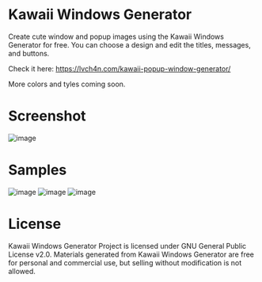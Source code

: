 # Kawaii Windows Generator
Create cute window and popup images using the Kawaii Windows Generator for free. You can choose a design and edit the titles, messages, and buttons.

Check it here: https://lvch4n.com/kawaii-popup-window-generator/

More colors and tyles coming soon.

# Screenshot
![image](https://user-images.githubusercontent.com/69886523/143730621-a9d3a2c0-cc5a-4905-85b2-615b7614b31e.png)

# Samples
![image](https://user-images.githubusercontent.com/69886523/143730686-4d00ce48-4fb1-438d-a93e-957432c001e7.png)
![image](https://user-images.githubusercontent.com/69886523/143730777-0bdeb55c-c2f1-43d0-90db-3877d4174525.png)
![image](https://user-images.githubusercontent.com/69886523/143730807-060331ac-e2b3-4583-9e03-9f89ee826eab.png)

# License
Kawaii Windows Generator Project is licensed under GNU General Public License v2.0.
Materials generated from Kawaii Windows Generator are free for personal and commercial use, but selling without modification is not allowed.


